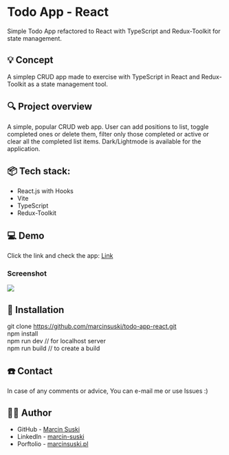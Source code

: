 # Todo App - React
Simple Todo App refactored to React with TypeScript and Redux-Toolkit for state management.

## 💡 Concept
A simplep CRUD app made to exercise with TypeScript in React and Redux-Toolkit as a state management tool.


## 🔍 Project overview
A simple, popular CRUD web app. User can add positions to list, toggle completed ones or delete them, filter only those completed or active or clear all the completed list items.
Dark/Lightmode is available for the application.

## 📦 Tech stack:
- React.js with Hooks
- Vite
- TypeScript
- Redux-Toolkit

## 💻 Demo
Click the link and check the app: [Link](https://ms-todo-app-react.netlify.app/)

### Screenshot

![](./src/assets/screenshot.JPG)

## 💾 Installation
git clone https://github.com/marcinsuski/todo-app-react.git <br>
npm install<br>
npm run dev // for localhost server<br>
npm run build // to create a build<br>

## ☎️ Contact
In case of any comments or advice, You can e-mail me or use Issues :)

## 🧙‍♂️ Author
- GitHub - [Marcin Suski](https://github.com/marcinsuski)
- LinkedIn - [marcin-suski](https://www.linkedin.com/in/marcin-suski/)
- Porftolio - [marcinsuski.pl](https://marcinsuski.pl)